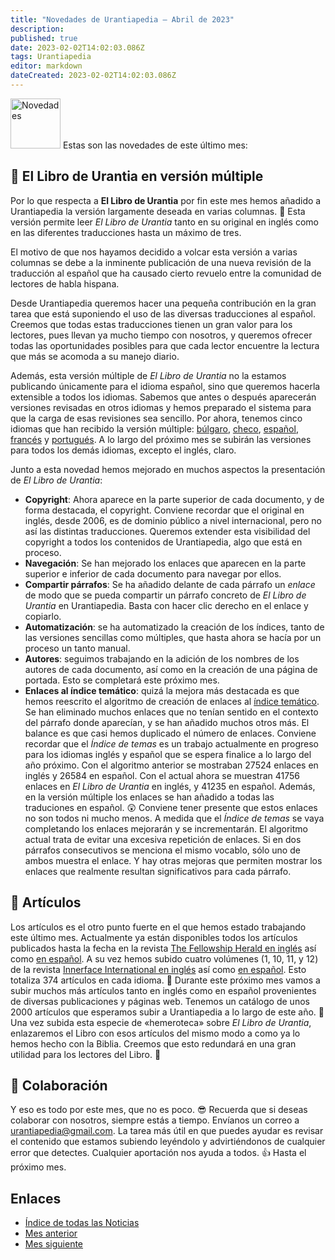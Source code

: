 ```yaml
---
title: "Novedades de Urantiapedia — Abril de 2023"
description: 
published: true
date: 2023-02-02T14:02:03.086Z
tags: Urantiapedia
editor: markdown
dateCreated: 2023-02-02T14:02:03.086Z
---
```


<img src="/_assets/svg/icon-news.svg" alt="Novedades" style="width: 80px;"> Estas son las novedades de este último mes:



## :blue_book: El Libro de Urantia en versión múltiple

Por lo que respecta a **El Libro de Urantia** por fin este mes hemos añadido a Urantiapedia la versión largamente deseada en varias columnas. :clap: Esta versión permite leer _El Libro de Urantia_ tanto en su original en inglés como en las diferentes traducciones hasta un máximo de tres. 

El motivo de que nos hayamos decidido a volcar esta versión a varias columnas se debe a la inminente publicación de una nueva revisión de la traducción al español que ha causado cierto revuelo entre la comunidad de lectores de habla hispana. 

Desde Urantiapedia queremos hacer una pequeña contribución en la gran tarea que está suponiendo el uso de las diversas traducciones al español. Creemos que todas estas traducciones tienen un gran valor para los lectores, pues llevan ya mucho tiempo con nosotros, y queremos ofrecer todas las oportunidades posibles para que cada lector encuentre la lectura que más se acomoda a su manejo diario.

Además, esta versión múltiple de _El Libro de Urantia_ no la estamos publicando únicamente para el idioma español, sino que queremos hacerla extensible a todos los idiomas. Sabemos que antes o después aparecerán versiones revisadas en otros idiomas y hemos preparado el sistema para que la carga de esas revisiones sea sencillo. Por ahora, tenemos cinco idiomas que han recibido la versión múltiple: [búlgaro](/bg/The_Urantia_Book_Multiple/Index), [checo](/cs/The_Urantia_Book_Multiple/Index), [español](/es/The_Urantia_Book_Multiple/Index), [francés](/fr/The_Urantia_Book_Multiple/Index) y [portugués](/pt/The_Urantia_Book_Multiple/Index). A lo largo del próximo mes se subirán las versiones para todos los demás idiomas, excepto el inglés, claro.

Junto a esta novedad hemos mejorado en muchos aspectos la presentación de _El Libro de Urantia_:
- **Copyright**: Ahora aparece en la parte superior de cada documento, y de forma destacada, el copyright. Conviene recordar que el original en inglés, desde 2006, es de dominio público a nivel internacional, pero no así las distintas traducciones. Queremos extender esta visibilidad del copyright a todos los contenidos de Urantiapedia, algo que está en proceso.
- **Navegación**: Se han mejorado los enlaces que aparecen en la parte superior e inferior de cada documento para navegar por ellos.
- **Compartir párrafos**: Se ha añadido delante de cada párrafo un *enlace* de modo que se pueda compartir un párrafo concreto de _El Libro de Urantia_ en Urantiapedia. Basta con hacer clic derecho en el enlace y copiarlo.
- **Automatización**: se ha automatizado la creación de los índices, tanto de las versiones sencillas como múltiples, que hasta ahora se hacía por un proceso un tanto manual. 
- **Autores**: seguimos trabajando en la adición de los nombres de los autores de cada documento, así como en la creación de una página de portada. Esto se completará este próximo mes.
- **Enlaces al índice temático**: quizá la mejora más destacada es que hemos reescrito el algoritmo de creación de enlaces al [índice temático](/es/index/topics). Se han eliminado muchos enlaces que no tenían sentido en el contexto del párrafo donde aparecían, y se han añadido muchos otros más. El balance es que casi hemos duplicado el número de enlaces. Conviene recordar que el _Índice de temas_ es un trabajo actualmente en progreso para los idiomas inglés y español que se espera finalice a lo largo del año próximo. Con el algoritmo anterior se mostraban 27524 enlaces en inglés y 26584 en español. Con el actual ahora se muestran 41756 enlaces en _El Libro de Urantia_ en inglés, y 41235 en español. Además, en la versión múltiple los enlaces se han añadido a todas las traduciones en español. :astonished: Conviene tener presente que estos enlaces no son todos ni mucho menos. A medida que el _Índice de temas_ se vaya completando los enlaces mejorarán y se incrementarán. El algoritmo actual trata de evitar una excesiva repetición de enlaces. Si en dos párrafos consecutivos se menciona el mismo vocablo, sólo uno de ambos muestra el enlace. Y hay otras mejoras que permiten mostrar los enlaces que realmente resultan significativos para cada párrafo.

## :page_with_curl: Artículos

Los artículos es el otro punto fuerte en el que hemos estado trabajando este último mes. Actualmente ya están disponibles todos los artículos publicados hasta la fecha en la revista [The Fellowship Herald en inglés](/en/index/articles_herald) así como [en español](/es/index/articles_herald). A su vez hemos subido cuatro volúmenes (1, 10, 11, y 12) de la revista [Innerface International en inglés](/en/index/articles_innerface) así como [en español](/es/index/articles_innerface). Esto totaliza 374 artículos en cada idioma. :clap: Durante este próximo mes vamos a subir muchos más artículos tanto en inglés como en español provenientes de diversas publicaciones y páginas web. Tenemos un catálogo de unos 2000 artículos que esperamos subir a Urantiapedia a lo largo de este año. :pray: Una vez subida esta especie de «hemeroteca» sobre _El Libro de Urantia_, enlazaremos el Libro con esos artículos del mismo modo a como ya lo hemos hecho con la Biblia. Creemos que esto redundará en una gran utilidad para los lectores del Libro. :blue_heart:

## :blue_heart: Colaboración

Y eso es todo por este mes, que no es poco. :sunglasses: Recuerda que si deseas colaborar con nosotros, siempre estás a tiempo. Envíanos un correo a urantiapedia@gmail.com. La tarea más útil en que puedes ayudar es revisar el contenido que estamos subiendo leyéndolo y advirtiéndonos de cualquier error que detectes. Cualquier aportación nos ayuda a todos. :+1: Hasta el próximo mes.

## Enlaces

- [Índice de todas las Noticias](/es/news)
- [Mes anterior](/es/news/2023/03)
- [Mes siguiente](/es/news/2023/05)
